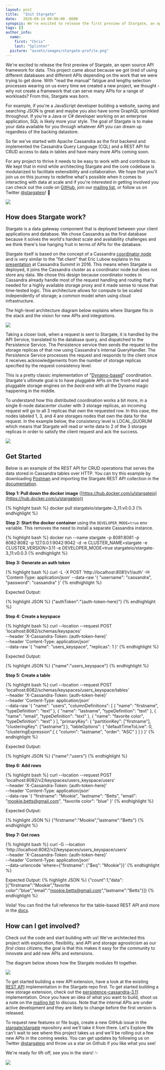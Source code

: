 ```yaml
---
layout: post
title:  "Init Stargate"
date:   2020-09-14 00:00:00 -0600
synopsis: We're excited to release the first preview of Stargate, an open source API framework for data. This project came about because we got tired of using different databases and different APIs depending on the work that we were trying to get done.
tags: []
author_info:
  name:
    first: "Chris"
    last: "Splinter"
  picture: "assets/images/stargate-profile.png"
---
```


We're excited to release the first preview of Stargate, an open source API framework for data. This project came about because we got tired of using different databases and different APIs depending on the work that we were trying to get done. With "read the manual" fatigue and lengthy selection processes wearing on us every time we created a new project, we thought - why not create a framework that can serve many APIs for a range of workloads? From this, Stargate was born.

For example, if you're a JavaScript developer building a website, saving and searching JSON is great and maybe you also have some GraphQL sprinkled throughout. If you're a Java or C# developer working on an enterprise application, SQL is likely more your style. The goal of Stargate is to make your data available for you through whatever API you can dream up regardless of the backing datastore.

So far we've started with Apache Cassandra as the first backend and implemented the Cassandra Query Language (CQL) and a REST API for CRUD access to data in tables and have many more APIs coming soon.

For any project to thrive it needs to be easy to work with and contribute to. We kept that in mind while architecting Stargate and the core codebase is modularized to facilitate extensibility and collaboration. We hope that you'll join us on this journey to redefine what's possible when it comes to interacting with data at scale and if you're interested in getting involved you can check out the code on [GitHub](https://github.com/stargate/stargate), join our [mailing list](https://groups.google.com/a/lists.stargate.io/g/stargate-users), or follow us on Twitter [@stargateio](https://twitter.com/stargateio)! 🚀

![](/assets/images/init-stargate/stargate.png)

## How does Stargate work?

Stargate is a data gateway component that is deployed between your client applications and database. We chose Cassandra as the first database because it solves the world's hardest scale and availability challenges and we think there's low hanging fruit in terms of APIs for the database.

Stargate itself is based on the concept of a Cassandra [coordinator node](https://cassandra.apache.org/doc/latest/architecture/dynamo.html) and is very similar to the "fat client" that Eric Lubow explains in his [presentation](https://www.slideshare.net/DataStax/optimizing-your-cluster-with-coordinator-nodes-eric-lubow-simplereach-cassandra-summit-2016) at Cassandra Summit in 2016. This means when Stargate is deployed, it joins the Cassandra cluster as a coordinator node but does not store any data. We chose this design because coordinator nodes in Cassandra already handle most of the request handling and routing that's needed for a highly available storage proxy and it made sense to reuse that time-tested logic. This architecture allows for compute to be scaled independently of storage; a common model when using cloud infrastructure.

The high-level architecture diagram below explains where Stargate fits in the stack and the vision for new APIs and integrations.

![](/assets/images/init-stargate/kubernetes.png)

Taking a closer look, when a request is sent to Stargate, it is handled by the API Service, translated to the database query, and dispatched to the Persistence Service. The Persistence service then sends the request to the storage replicas of that row using Cassandra's internal QueryHandler. The Persistence Service processes the request and responds to the client once it receives acknowledgements from the number of storage replicas specified by the request consistency level. 

This is a pretty classic implementation of "[Dynamo-based](https://www.allthingsdistributed.com/files/amazon-dynamo-sosp2007.pdf)" coordination. Stargate's ultimate goal is to have pluggable APIs on the front-end and pluggable storage engines on the _back-end_ with all the Dynamo magic happening in the middle.

To understand how this distributed coordination works a bit more, in a single 6-node datacenter cluster with 3 storage replicas, an incoming request will go to all 3 replicas that own the requested row. In this case, the nodes labeled 1, 3, and 4 are storages nodes that own the data for the request. In the example below, the consistency level is LOCAL_QUORUM which means that Stargate will read or write data to 2 of the 3 storage replicas in order to satisfy the client request and ack the success.

![](/assets/images/init-stargate/steps.png)

## Get Started
Below is an example of the REST API for CRUD operations that serves the data stored in Cassandra tables over HTTP. You can try this example by downloading [Postman](https://www.postman.com/downloads/) and importing the Stargate REST API collection in the [documentation](https://github.com/stargate/docs/blob/master/modules/developers-guide/examples/stargate-rest-api.postman_collection.json).


**Step 1: Pull down the docker image** ([https://hub.docker.com/u/stargateio](https://hub.docker.com/u/stargateio))

{% highlight bash %}
docker pull stargateio/stargate-3_11:v0.0.3
{% endhighlight %}

**Step 2: Start the docker container** using the `DEVELOPER_MODE=true` env variable. This removes the need to install a separate Cassandra instance.

{% highlight bash %}
  docker run --name stargate -p 8081:8081 -p 8082:8082 -p 127.0.0.1:9042:9042 -d -e CLUSTER_NAME=stargate -e CLUSTER_VERSION=3.11 -e DEVELOPER_MODE=true stargateio/stargate-3_11:v0.0.3
{% endhighlight %}

**Step 3: Generate an auth token**

{% highlight bash %}
  curl -L -X POST 'http://localhost:8081/v1/auth' -H 'Content-Type: application/json' --data-raw '{
    "username": "cassandra",
    "password": "cassandra"
  }'
{% endhighlight %}

Expected Output:

{% highlight JSON %}
  {"authToken":"{auth-token-here}"}
{% endhighlight %}


**Step 4: Create a keyspace**

{% highlight bash %}
  curl --location --request POST 'localhost:8082/schemas/keyspaces' \
    --header 'X-Cassandra-Token: {auth-token-here}' \
    --header 'Content-Type: application/json' \
    --data-raw '{
      "name": "users_keyspace",
      "replicas": 1
    }'
{% endhighlight %}

Expected Output:

{% highlight JSON %}
  {"name":"users_keyspace"}
{% endhighlight %}

**Step 5: Create a table**

{% highlight bash %}
  curl --location --request POST 'localhost:8082/schemas/keyspaces/users_keyspace/tables' \
    --header 'X-Cassandra-Token: {auth-token-here}' \
    --header 'Content-Type: application/json' \
    --data-raw '{
      "name": "users",
      "columnDefinitions": [
        {
          "name": "firstname",
          "typeDefinition": "text"
        },
        {
          "name": "lastname",
          "typeDefinition": "text"
        },
        {
          "name": "email",
          "typeDefinition": "text"
        },
        {
          "name": "favorite color",
          "typeDefinition": "text"
        }
      ],
      "primaryKey": {
        "partitionKey": ["firstname"],
        "clusteringKey": ["lastname"]
      },
      "tableOptions": {
        "defaultTimeToLive": 0,
        "clusteringExpression":[
          {
            "column": "lastname",
            "order": "ASC"
          }
        ]
      }
    }'
{% endhighlight %}

Expected Output:

{% highlight JSON %}
  {"name":"users"}
{% endhighlight %}


**Step 6: Add rows**

{% highlight bash %}
  curl --location --request POST 'localhost:8082/v2/keyspaces/users_keyspace/users' \
  --header 'X-Cassandra-Token: {auth-token-here}' \
  --header 'Content-Type: application/json' \
  --data-raw '{
    "firstname": "Mookie",
    "lastname": "Betts",
    "email": "mookie.betts@gmail.com",
    "favorite color": "blue"
  }'
{% endhighlight %}

Expected Output:

{% highlight JSON %}
  {"firstname":"Mookie","lastname":"Betts"}
{% endhighlight %}

**Step 7: Get rows**

{% highlight bash %}
  curl -G --location 'http://localhost:8082/v2/keyspaces/users_keyspace/users' \
    --header 'X-Cassandra-Token: {auth-token-here}' \
    --header 'Content-Type: application/json' \
    --data-urlencode 'where={"firstname": {"$eq": "Mookie"}}'
{% endhighlight %}

Expected Output:
{% highlight JSON %}
  {"count":1,"data":[{"firstname":"Mookie","favorite color":"blue","email":"mookie.betts@gmail.com","lastname":"Betts"}]}
{% endhighlight %}

Voila! You can find the full reference for the table-based REST API and more in the [docs](https://stargate.io/docs).

## How can I get involved? 
Check out the code and start building with us! We've architected this project with exploration, flexibility, and API and storage agnosticism as our _first class_ citizens; the goal is that this makes it easy for the community to innovate and add new APIs and extensions.

The diagram below shows how the Stargate modules fit together.

![](/assets/images/init-stargate/stargate-modules.png)

To get started building a new API extension, have a look at the existing [REST API](https://github.com/stargate/stargate/tree/master/restapi) implementation in the Stargate repo first. To get started building a new storage extension, check out the [persistence-cassandra-3.11](https://github.com/stargate/stargate/tree/master/persistence-cassandra-3.11) implementation. Once you have an idea of what you want to build, shoot us a note on the [mailing list](https://groups.google.com/a/lists.stargate.io/g/stargate-users) to discuss. Note that the internal APIs are under active development and they are likely to change before the first version is released.

To request new features or file bugs, create a new GitHub issue in the [stargate/stargate](https://github.com/stargate/stargate) repository and we'll take it from there.
Let's Explore
We can't wait to see where this project takes _us_ and we'll be rolling out a few new APIs in the coming weeks. You can get updates by following us on Twitter [@stargateio](https://twitter.com/stargateio) and throw us a star on Github if you like what you see! 

We're ready for lift-off, see you in the stars! ✨

![](/assets/images/init-stargate/astronaut.png)
